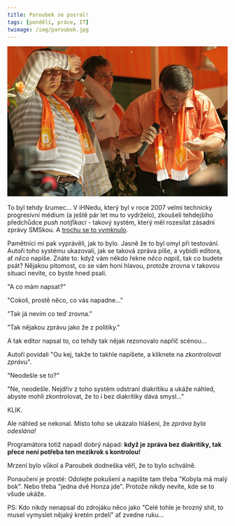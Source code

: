 ```yaml
---
title: Paroubek se posral!
tags: [pondělí, práce, IT]
twimage: /img/paroubek.jpg
---
```


![cover](/img/paroubek.jpg)


To byl tehdy šrumec... V iHNedu, který byl v roce 2007 velmi technicky progresivní médium (a ještě pár let mu to vydrželo), zkoušeli tehdejšího předchůdce _push notifikací_ - takový systém, který měl rozesílat zásadní zprávy SMSkou. A [trochu se to vymknulo](https://www.idnes.cz/zpravy/archiv/paroubek-se-pos-napsal-server-ctenarum-na-mobily.A070817_155906_zahranicni_pei).

Pamětníci mi pak vyprávěli, jak to bylo. Jasně že to byl omyl při testování. Autoři toho systému ukazovali, jak se taková zpráva píše, a vybídli editora, ať _něco_ napíše. Znáte to: když vám někdo řekne _něco napiš_, tak co budete psát? Nějakou pitomost, co se vám honí hlavou, protože zrovna v takovou situaci nevíte, co byste hned psali.

"A co mám napsat?"

"Cokoli, prostě něco, co vás napadne..."

"Tak já nevím co teď zrovna."

"Tak nějakou zprávu jako že z politiky."

A tak editor napsal to, co tehdy tak nějak rezonovalo napříč scénou...

Autoři povídali "Ou kej, takže to takhle napíšete, a kliknete na _zkontrolovat zprávu_".

"Neodešle se to?"

"Ne, neodešle. Nejdřív z toho systém odstraní diakritiku a ukáže náhled, abyste mohli zkontrolovat, že to i bez diakritiky dává smysl..." 

KLIK.

Ale náhled se nekonal. Místo toho se ukázalo hlášení, že _zpráva byla odeslána!_

Programátora totiž napadl dobrý nápad: **když je zpráva bez diakritiky, tak přece není potřeba ten mezikrok s kontrolou!**

Mrzení bylo vůkol a Paroubek dodneška věří, že to bylo schválně.

Ponaučení je prosté: Odolejte pokušení a napište tam třeba "Kobyla má malý bok". Nebo třeba "jedna dvě Honza jde". Protože nikdy nevíte, kde se to všude ukáže.

PS: Kdo nikdy nenapsal do zdrojáku něco jako "Celé tohle je hrozný shit, to musel vymyslet nějaký kretén prdelí" ať zvedne ruku...